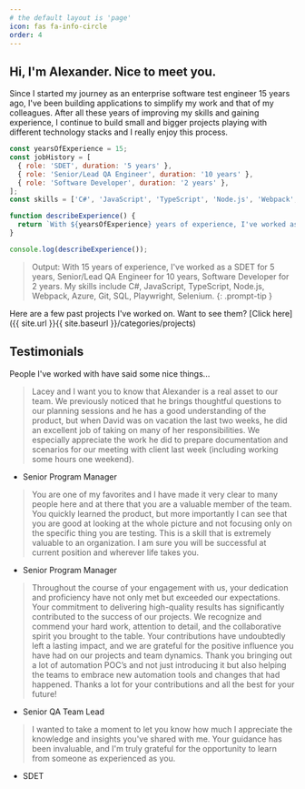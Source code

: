 ```yaml
---
# the default layout is 'page'
icon: fas fa-info-circle
order: 4
---
```


<!-- > Add Markdown syntax content to file `_tabs/about.md`{: .filepath } and it will show up on this page.
{: .prompt-tip } -->

Hi, I'm Alexander. Nice to meet you.
------------------------------------

Since I started my journey as an enterprise software test engineer 15 years ago, I've been building applications to simplify my work and that of my colleagues. After all these years of improving my skills and gaining experience, I continue to build small and bigger projects playing with different technology stacks and I really enjoy this process.

```js
const yearsOfExperience = 15;
const jobHistory = [
  { role: 'SDET', duration: '5 years' },
  { role: 'Senior/Lead QA Engineer', duration: '10 years' },
  { role: 'Software Developer', duration: '2 years' },
];
const skills = ['C#', 'JavaScript', 'TypeScript', 'Node.js', 'Webpack', 'Azure', 'Git', 'SQL', 'Playwright', 'Selenium'];

function describeExperience() {
  return `With ${yearsOfExperience} years of experience, I've worked as a ${jobHistory.map(job => `${job.role} for ${job.duration}`).join(', ')}. My skills include ${skills.join(', ')}.`;
}

console.log(describeExperience());
```

> Output:
With 15 years of experience, I've worked as a SDET for 5 years, Senior/Lead QA Engineer for 10 years, Software Developer for 2 years. My skills include C#, JavaScript, TypeScript, Node.js, Webpack, Azure, Git, SQL, Playwright, Selenium.
{: .prompt-tip }

Here are a few past projects I've worked on. Want to see them?
[Click here]({{ site.url }}{{ site.baseurl }}/categories/projects)

Testimonials
------------

People I've worked with have said some nice things...

> Lacey and I want you to know that Alexander is a real asset to our team. We previously noticed that he brings thoughtful questions to our planning sessions and he has a good understanding of the product, but when David was on vacation the last two weeks, he did an excellent job of taking on many of her responsibilities. We especially appreciate the work he did to prepare documentation and scenarios for our meeting with client last week (including working some hours one weekend).
- Senior Program Manager

> You are one of my favorites and I have made it very clear to many people here and at there that you are a valuable member of the team. You quickly learned the product, but more importantly I can see that you are good at looking at the whole picture and not focusing only on the specific thing you are testing. This is a skill that is extremely valuable to an organization. I am sure you will be successful at current position and wherever life takes you.
- Senior Program Manager

> Throughout the course of your engagement with us, your dedication and proficiency have not only met but exceeded our expectations. Your commitment to delivering high-quality results has significantly contributed to the success of our projects. We recognize and commend your hard work, attention to detail, and the collaborative spirit you brought to the table. Your contributions have undoubtedly left a lasting impact, and we are grateful for the positive influence you have had on our projects and team dynamics.
Thank you bringing out a lot of automation POC’s and not just introducing it but also helping the teams to embrace new automation tools and changes that had happened. Thanks a lot for your contributions and all the best for your future!
- Senior QA Team Lead

> I wanted to take a moment to let you know how much I appreciate the knowledge and insights you've shared with me. Your guidance has been invaluable, and I'm truly grateful for the opportunity to learn from someone as experienced as you.
- SDET